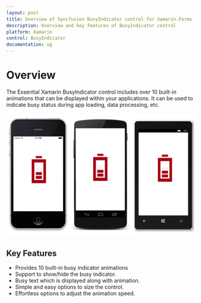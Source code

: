 ```yaml
---
layout: post
title: Overview of Syncfusion BusyIndicator control for Xamarin.Forms
description: Overview and key features of BusyIndicator control
platform: Xamarin
control: BusyIndicator
documentation: ug
---
```


# Overview

The Essential Xamarin BusyIndicator control includes over 10 built-in animations that can be displayed within your applications. It can be used to indicate busy status during app loading, data processing, etc. 

![](images/Overview.png)

## Key Features

* Provides 10 built-in busy indicator animations
* Support to show/hide the busy indicator.
* Busy text which is displayed along with animation.
* Simple and easy options to size the control.
* Effortless options to adjust the animation speed.